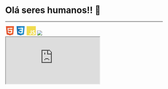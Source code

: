 <h1>Olá seres humanos!! 👋</h1>

<hr>
<div display="flex" flex-direction="row" gap="15px">
 <img margin="50px" width="30px" heigth="30px" src="https://raw.githubusercontent.com/devicons/devicon/master/icons/html5/html5-original.svg" />
 <img padding=10px width="30px" heigth="30px" src="https://raw.githubusercontent.com/devicons/devicon/master/icons/css3/css3-original.svg" />
 <img width="30px" heigth="30px" src="https://raw.githubusercontent.com/devicons/devicon/master/icons/javascript/javascript-plain.svg" />
<img width="30px" heigth="30px" src="https://github.com/Deysehgfi/Deysehgfi/assets/138785041/c112f08f-6e38-49d2-a2ae-6ebb7f1a1c96" />
</div>

<iframe src="https://www.google.com/url?sa=i&url=https%3A%2F%2Fjp.pinterest.com%2Fpin%2F712342866081363686%2F&psig=AOvVaw0iSPH1irUtg8BdcwuNMiOc&ust=1728565387771000&source=images&cd=vfe&opi=89978449&ved=0CBMQjRxqFwoTCMi8sYiugYkDFQAAAAAdAAAAABAU"></iframe>

<!-- ▶︎•၊၊||၊|။||||||။၊|။•
 -->
<!--
**Deysehgfi/Deysehgfi** is a ✨ _special_ ✨ repository because its `README.md` (this file) appears on your GitHub profile.

Here are some ideas to get you started:

- 🔭 I’m currently working on ...
- 🌱 I’m currently learning ...
- 👯 I’m looking to collaborate on ...
- 🤔 I’m looking for help with ...
- 💬 Ask me about ...
- 📫 How to reach me: ...
- 😄 Pronouns: ...
- ⚡ Fun fact: ...
-->
